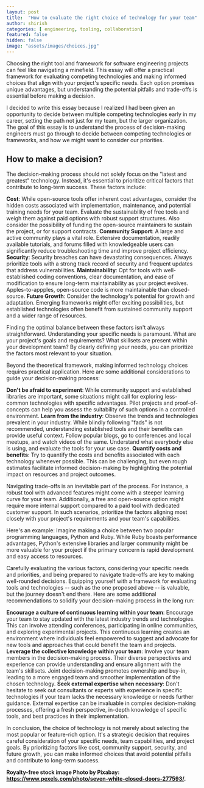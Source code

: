 ```yaml
---
layout: post
title:  "How to evaluate the right choice of technology for your team"
author: shirish
categories: [ engineering, tooling, collaboration]
featured: false
hidden: false
image: "assets/images/choices.jpg"
---
```


Choosing the right tool and framework for software engineering projects can feel like navigating a minefield. This essay will offer a practical framework for evaluating competing technologies and making informed choices that align with your project's specific needs. Each option promises unique advantages, but understanding the potential pitfalls and trade-offs is essential before making a decision.

I decided to write this essay because I realized I had been given an opportunity to decide between multiple competing technologies early in my career, setting the path not just for my team, but the larger organization. The goal of this essay is to understand the process of decision-making engineers must go through to decide between competing technologies or frameworks, and how we might want to consider our priorities.

## How to make a decision?

The decision-making process should not solely focus on the "latest and greatest" technology. Instead, it's essential to prioritize critical factors that contribute to long-term success. These factors include:

**Cost**: While open-source tools offer inherent cost advantages, consider the hidden costs associated with implementation, maintenance, and potential training needs for your team. Evaluate the sustainability of free tools and weigh them against paid options with robust support structures. Also consider the possibility of funding the open-source maintainers to sustain the project, or for support contracts.
**Community Support**: A large and active community plays a vital role. Extensive documentation, readily available tutorials, and forums filled with knowledgeable users can significantly reduce troubleshooting time and improve project efficiency.
**Security**: Security breaches can have devastating consequences. Always prioritize tools with a strong track record of security and frequent updates that address vulnerabilities.
**Maintainability**: Opt for tools with well-established coding conventions, clear documentation, and ease of modification to ensure long-term maintainability as your project evolves. Apples-to-appples, open-source code is more maintainable than closed-source.
**Future Growth**: Consider the technology's potential for growth and adaptation. Emerging frameworks might offer exciting possibilities, but established technologies often benefit from sustained community support and a wider range of resources.

Finding the optimal balance between these factors isn't always straightforward. Understanding your specific needs is paramount. What are your project's goals and requirements? What skillsets are present within your development team? By clearly defining your needs, you can prioritize the factors most relevant to your situation.

Beyond the theoretical framework, making informed technology choices requires practical application. Here are some additional considerations to guide your decision-making process:

**Don't be afraid to experiment**: While community support and established libraries are important, some situations might call for exploring less-common technologies with specific advantages. Pilot projects and proof-of-concepts can help you assess the suitability of such options in a controlled environment.
**Learn from the industry**: Observe the trends and technologies prevalent in your industry. While blindly following "fads" is not recommended, understanding established tools and their benefits can provide useful context. Follow popular blogs, go to conferences and local meetups, and watch videos of the same. Understand what everybody else is using, and evaluate the tools for your use case.
**Quantify costs and benefits**: Try to quantify the costs and benefits associated with each technology whenever possible. This can be challenging, but even rough estimates facilitate informed decision-making by highlighting the potential impact on resources and project outcomes.

Navigating trade-offs is an inevitable part of the process. For instance, a robust tool with advanced features might come with a steeper learning curve for your team. Additionally, a free and open-source option might require more internal support compared to a paid tool with dedicated customer support. In such scenarios, prioritize the factors aligning most closely with your project's requirements and your team's capabilities.

Here's an example: Imagine making a choice between two popular programming languages, Python and Ruby. While Ruby boasts performance advantages, Python's extensive libraries and larger community might be more valuable for your project if the primary concern is rapid development and easy access to resources.

Carefully evaluating the various factors, considering your specific needs and priorities, and being prepared to navigate trade-offs are key to making well-rounded decisions. Equipping yourself with a framework for evaluating tools and technologies -- such as the one proposed above -- is valuable, but the journey doesn't end there. Here are some additional recommendations to solidify your decision-making process in the long run:

**Encourage a culture of continuous learning within your team**: Encourage your team to stay updated with the latest industry trends and technologies. This can involve attending conferences, participating in online communities, and exploring experimental projects. This continuous learning creates an environment where individuals feel empowered to suggest and advocate for new tools and approaches that could benefit the team and projects.
**Leverage the collective knowledge within your team**: Involve your team members in the decision-making process. Their diverse perspectives and experience can provide understanding and ensure alignment with the team's skillsets. Joint decision-making promotes ownership and buy-in, leading to a more engaged team and smoother implementation of the chosen technology.
**Seek external expertise when necessary**: Don't hesitate to seek out consultants or experts with experience in specific technologies if your team lacks the necessary knowledge or needs further guidance. External expertise can be invaluable in complex decision-making processes, offering a fresh perspective, in-depth knowledge of specific tools, and best practices in their implementation.

In conclusion, the choice of technology is not merely about selecting the most popular or feature-rich option. It's a strategic decision that requires careful consideration of your specific needs, team capabilities, and project goals. By prioritizing factors like cost, community support, security, and future growth, you can make informed choices that avoid potential pitfalls and contribute to long-term success.

__Royalty-free stock image Photo by Pixabay: https://www.pexels.com/photo/seven-white-closed-doors-277593/.__